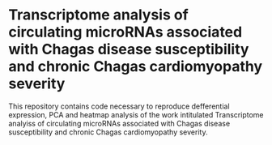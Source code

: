 # Transcriptome analysis of circulating microRNAs associated with Chagas disease susceptibility and chronic Chagas cardiomyopathy severity

This repository contains code necessary to reproduce defferential expression, PCA and heatmap analysis of the work intitulated Transcriptome analyiss of circulating microRNAs associated with Chagas disease susceptibility and chronic Chagas cardiomyopathy severity.
